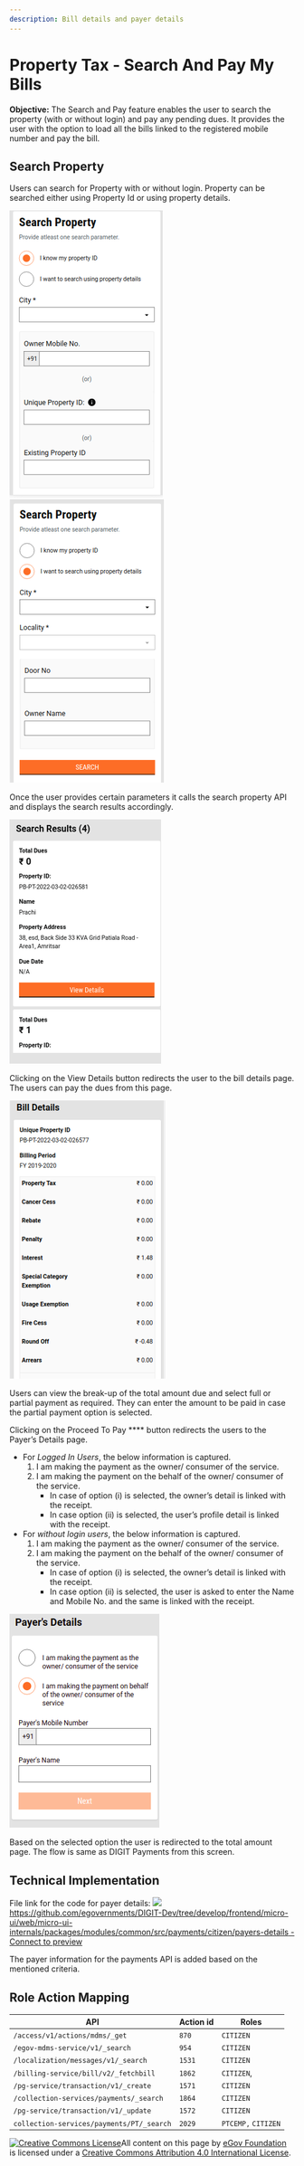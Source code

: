 ```yaml
---
description: Bill details and payer details
---
```


# Property Tax - Search And Pay My Bills

**Objective:** The Search and Pay feature enables the user to search the property (with or without login) and pay any pending dues. It provides the user with the option to load all the bills linked to the registered mobile number and pay the bill.

## **Search Property**

Users can search for Property with or without login. Property can be searched either using Property Id or using property details.

![](<../../../../../.gitbook/assets/Screenshot from 2022-03-03 10-39-23.png>) ![](<../../../../../.gitbook/assets/Screenshot from 2022-03-03 10-43-26.png>)

Once the user provides certain parameters it calls the search property API and displays the search results accordingly.

![](<../../../../../.gitbook/assets/Screenshot from 2022-03-03 10-46-08.png>)

Clicking on the View Details button redirects the user to the bill details page. The users can pay the dues from this page.

![](<../../../../../.gitbook/assets/Screenshot from 2022-03-03 10-50-21.png>)

Users can view the break-up of the total amount due and select full or partial payment as required. They can enter the amount to be paid in case the partial payment option is selected.&#x20;

Clicking on the Proceed To Pay **** button redirects the users to the Payer’s Details page.

* For _Logged In Users_, the below information is captured.
  1. &#x20;I am making the payment as the owner/ consumer of the service.
  2. &#x20;I am making the payment on the behalf of the owner/ consumer of the service.
     * In case of option (i) is selected, the owner’s detail is linked with the receipt.
     * In case option (ii) is selected, the user’s profile detail is linked with the receipt.
* For _without login users_, the below information is captured.
  1. &#x20;I am making the payment as the owner/ consumer of the service.
  2. &#x20;I am making the payment on the behalf of the owner/ consumer of the service.
     * In case of option (i) is selected, the owner’s detail is linked with the receipt.
     * In case option (ii) is selected, the user is asked to enter the Name and Mobile No. and the same is linked with the receipt.

![](<../../../../../.gitbook/assets/Screenshot from 2022-03-03 12-39-51.png>)

Based on the selected option the user is redirected to the total amount page. The flow is same as DIGIT Payments from this screen.

## **Technical Implementation**

File link for the code for payer details: [![](https://github.githubassets.com/favicon.ico)https://github.com/egovernments/DIGIT-Dev/tree/develop/frontend/micro-ui/web/micro-ui-internals/packages/modules/common/src/payments/citizen/payers-details - Connect to preview](https://github.com/egovernments/DIGIT-Dev/tree/develop/frontend/micro-ui/web/micro-ui-internals/packages/modules/common/src/payments/citizen/payers-details)

The payer information for the payments API is added based on the mentioned criteria.

## &#x20;**Role Action Mapping**

| **API**                                   | **Action id** | **Roles**           |
| ----------------------------------------- | ------------- | ------------------- |
| `/access/v1/actions/mdms/_get`            | `870`         | `CITIZEN`           |
| `/egov-mdms-service/v1/_search`           | `954`         | `CITIZEN`           |
| `/localization/messages/v1/_search`       | `1531`        | `CITIZEN`           |
| `/billing-service/bill/v2/_fetchbill`     | `1862`        | `CITIZEN`,          |
| `/pg-service/transaction/v1/_create`      | `1571`        | `CITIZEN`           |
| `/collection-services/payments/_search`   | `1864`        | `CITIZEN`           |
| `/pg-service/transaction/v1/_update`      | `1572`        | `CITIZEN`           |
| `collection-services/payments/PT/_search` | `2029`        | `PTCEMP,` `CITIZEN` |

[![Creative Commons License](https://i.creativecommons.org/l/by/4.0/80x15.png)](http://creativecommons.org/licenses/by/4.0/)All content on this page by [eGov Foundation ](https://egov.org.in/)is licensed under a [Creative Commons Attribution 4.0 International License](http://creativecommons.org/licenses/by/4.0/).
